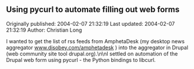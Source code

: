 ## Using pycurl to automate filling out web forms 
Originally published: 2004-02-07 21:32:19 
Last updated: 2004-02-07 21:32:19 
Author: Christian Long 
 
I wanted to get the list of rss feeds from AmphetaDesk (my desktop news aggregator www.disobey.com/amphetadesk ) into the aggregator in Drupal (web community site tool drupal.org).\n\nI settled on automation of the Drupal web form using pycurl - the Python bindings to libcurl.